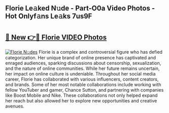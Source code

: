 ## Florie Le𝚊ked N𝚞de - Part-O0a Video Photos - Hot Onlyf𝚊ns Le𝚊ks 7us9F

# <h2><a href="http://ab42865.deff.icu/?id=Florie">🔗 New 👉🔴 Florie VIDEO Photos</a></h2>

[![Florie N𝚞des](https://i.imgur.com/rIISA9y.gif)](http://ab42865.deff.icu/?id=Florie)
Florie is a complex and controversial figure who has defied categorization. Her unique brand of online presence has captivated and enraged audiences, sparking discussions about censorship, sexualization, and the nature of online communities. While her future remains uncertain, her impact on online culture is undeniable. Throughout her social media career, Florie has collaborated with various influencers, content creators, and brands. Some of her most notable collaborations include working with fellow YouTuber and gamer, Chance Sutton, and partnering with companies like Boost Mobile and Nike. These collaborations not only helped expand her reach but also allowed her to explore new opportunities and creative avenues.
